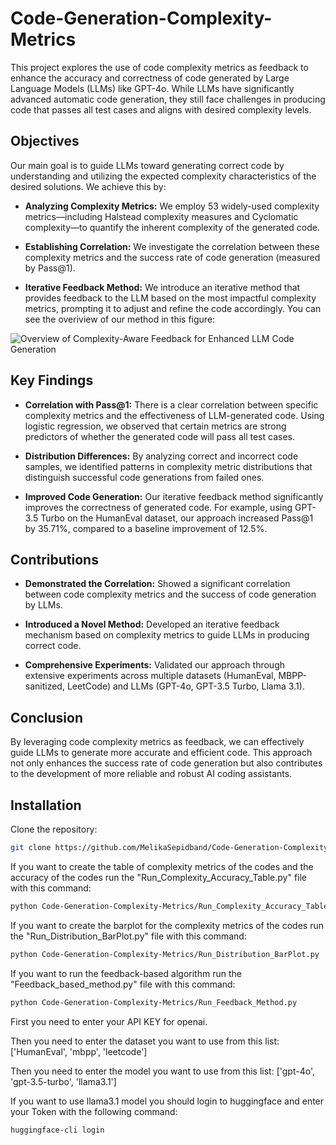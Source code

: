 # Code-Generation-Complexity-Metrics

This project explores the use of code complexity metrics as feedback to enhance the accuracy and correctness of code generated by Large Language Models (LLMs) like GPT-4o. While LLMs have significantly advanced automatic code generation, they still face challenges in producing code that passes all test cases and aligns with desired complexity levels.

## Objectives

Our main goal is to guide LLMs toward generating correct code by understanding and utilizing the expected complexity characteristics of the desired solutions. We achieve this by:

- **Analyzing Complexity Metrics:** We employ 53 widely-used complexity metrics—including Halstead complexity measures and Cyclomatic complexity—to quantify the inherent complexity of the generated code.

- **Establishing Correlation:** We investigate the correlation between these complexity metrics and the success rate of code generation (measured by Pass@1).

- **Iterative Feedback Method:** We introduce an iterative method that provides feedback to the LLM based on the most impactful complexity metrics, prompting it to adjust and refine the code accordingly. You can see the overiview of our method in this figure:

![Overview of Complexity-Aware Feedback for Enhanced LLM Code Generation](https://github.com/user-attachments/assets/111c65ee-f071-4d34-aa99-9b03a4996606)


## Key Findings

- **Correlation with Pass@1:** There is a clear correlation between specific complexity metrics and the effectiveness of LLM-generated code. Using logistic regression, we observed that certain metrics are strong predictors of whether the generated code will pass all test cases.

- **Distribution Differences:** By analyzing correct and incorrect code samples, we identified patterns in complexity metric distributions that distinguish successful code generations from failed ones.

- **Improved Code Generation:** Our iterative feedback method significantly improves the correctness of generated code. For example, using GPT-3.5 Turbo on the HumanEval dataset, our approach increased Pass@1 by 35.71%, compared to a baseline improvement of 12.5%.

## Contributions
- **Demonstrated the Correlation:** Showed a significant correlation between code complexity metrics and the success of code generation by LLMs.

- **Introduced a Novel Method:** Developed an iterative feedback mechanism based on complexity metrics to guide LLMs in producing correct code.

- **Comprehensive Experiments:** Validated our approach through extensive experiments across multiple datasets (HumanEval, MBPP-sanitized, LeetCode) and LLMs (GPT-4o, GPT-3.5 Turbo, Llama 3.1).

## Conclusion
By leveraging code complexity metrics as feedback, we can effectively guide LLMs to generate more accurate and efficient code. This approach not only enhances the success rate of code generation but also contributes to the development of more reliable and robust AI coding assistants.

## Installation

Clone the repository:

```bash
git clone https://github.com/MelikaSepidband/Code-Generation-Complexity-Metrics
```

If you want to create the table of complexity metrics of the codes and the accuracy of the codes run the "Run_Complexity_Accuracy_Table.py" file with this command:
```bash
python Code-Generation-Complexity-Metrics/Run_Complexity_Accuracy_Table.py
```

If you want to create the barplot for the complexity metrics of the codes run the "Run_Distribution_BarPlot.py" file with this command:
```bash
python Code-Generation-Complexity-Metrics/Run_Distribution_BarPlot.py
```

If you want to run the feedback-based algorithm run the "Feedback_based_method.py" file with this command:
```bash
python Code-Generation-Complexity-Metrics/Run_Feedback_Method.py
```

First you need to enter your API KEY for openai.

Then you need to enter the dataset you want to use from this list: ['HumanEval', 'mbpp', 'leetcode']

Then you need to enter the model you want to use from this list: ['gpt-4o', 'gpt-3.5-turbo', 'llama3.1']

If you want to use llama3.1 model you should login to huggingface and enter your Token with the following command:
```bash
huggingface-cli login
```

